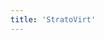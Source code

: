 ```yaml
---
title: 'StratoVirt'
---
```


<script setup lang="ts">
  import TheStratoVirt from "@/views/minisite/stratovirt/TheStratoVirt.vue"
</script>

<TheStratoVirt/>
